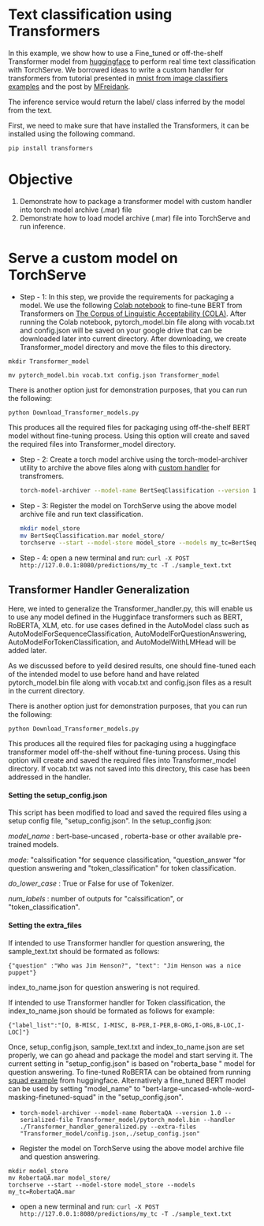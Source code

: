 # Text classification using Transformers

In this example, we show how to use a Fine_tuned or off-the-shelf Transformer model from [huggingface](https://huggingface.co/transformers/index.html) to perform real time text classification with TorchServe. We borrowed ideas to write a custom handler for transformers from tutorial presented in [mnist from image classifiers examples](https://github.com/pytorch/serve/tree/master/examples/image_classifier/mnist) and the post by [MFreidank](https://medium.com/analytics-vidhya/deploy-huggingface-s-bert-to-production-with-pytorch-serve-27b068026d18).

The inference service would return the label/ class inferred by the model from the text.

First, we need to make sure that have installed the Transformers, it can be installed using the following  command.

 `pip install transformers`

# Objective
1. Demonstrate how to package a transformer model with custom handler into torch model archive (.mar) file
2. Demonstrate how to load model archive (.mar) file into TorchServe and run inference.

# Serve a custom model on TorchServe

 * Step - 1: In this step, we provide the requirements for packaging a model. We use the following [Colab notebook](https://drive.google.com/open?id=1p3v-JjNi8xfE8vGd-Jhzisi1ztNLdbTb) to fine-tune BERT from Transformers on [The Corpus of Linguistic Acceptability (COLA)](https://nyu-mll.github.io/CoLA/). After running the Colab notebook, pytorch_model.bin file along with vocab.txt and config.json will be saved on your google drive that can be downloaded later into current directory. After downloading, we create Transformer_model directory and move the files to this directory.

 `mkdir Transformer_model`

 `mv pytorch_model.bin vocab.txt config.json Transformer_model`

 There is another option just for demonstration purposes, that you can run the following:

`python Download_Transformer_models.py`

 This produces all the required files for packaging using off-the-shelf BERT model without fine-tuning process. Using this option will create and saved the required files into Transformer_model directory.

 * Step - 2: Create a torch model archive using the torch-model-archiver utility to archive the above files along with [custom handler](Transformers_handler.py) for transfromers.

    ```bash
    torch-model-archiver --model-name BertSeqClassification --version 1.0 --serialized-file Transformer_model/pytorch_model.bin --handler ./Transformers_handler.py --extra-files "./index_to_name.json,Transformer_model/vocab.txt,Transformer_model/config.json"
    ```

 * Step - 3: Register the model on TorchServe using the above model archive file and run text classification.

    ```bash
    mkdir model_store
    mv BertSeqClassification.mar model_store/
    torchserve --start --model-store model_store --models my_tc=BertSeqClassification.mar

    ```
* Step - 4: open a new terminal and run:
`curl -X POST http://127.0.0.1:8080/predictions/my_tc -T ./sample_text.txt`

## Transformer Handler Generalization

Here, we inted to generalize the Transformer_handler.py, this will enable us to use any model defined in the Hugginface transformers such as BERT, RoBERTA, XLM, etc. for use cases defined in the AutoModel class such as AutoModelForSequenceClassification, AutoModelForQuestionAnswering, AutoModelForTokenClassification, and AutoModelWithLMHead will be added later. 

As we discussed before to yeild desired results, one should fine-tuned each of the intended model to use before hand and have related  pytorch_model.bin file along with vocab.txt and config.json files as a result in the current directory. 

There is another option just for demonstration purposes, that you can run the following:

`python Download_Transformer_models.py`

This produces all the required files for packaging using a huggingface transformer model off-the-shelf without fine-tuning process. Using this option will create and saved the required files into Transformer_model directory. If vocab.txt was not saved into this directory, this case has been addressed in the handler. 

#### Setting the setup_config.json

This script has been modified to load and saved the required files using a setup config file, "setup_config.json". In the setup_config.json:

*model_name* : bert-base-uncased , roberta-base or other available pre-trained models.

*mode:* "calssification "for sequence classification, "question_answer "for question answering and "token_classification" for token classification. 

*do_lower_case* : True or False for use of Tokenizer.

*num_labels* : number of outputs for "calssification", or "token_classification". 

#### Setting the extra_files

If intended to use Transformer handler for question answering, the sample_text.txt should be formated as follows:

`{"question" :"Who was Jim Henson?", "text": "Jim Henson was a nice puppet"}`

index_to_name.json for question answering is not required. 

If intended to use Transformer handler for Token classification, the index_to_name.json should be formated as follows for example:

`{"label_list":"[O, B-MISC, I-MISC, B-PER,I-PER,B-ORG,I-ORG,B-LOC,I-LOC]"}`

Once, setup_config.json,  sample_text.txt and  index_to_name.json are set properly, we can go ahead and package the model and start serving it. The current setting in "setup_config.json" is based on "roberta_base " model for question answering. To fine-tuned RoBERTA can be obtained from running [squad example](https://huggingface.co/transformers/examples.html#squad) from huggingface. Alternatively a fine_tuned BERT model can be used by setting "model_name" to "bert-large-uncased-whole-word-masking-finetuned-squad" in the "setup_config.json".

- ```
  torch-model-archiver --model-name RobertaQA --version 1.0 --serialized-file Transformer_model/pytorch_model.bin --handler ./Transformer_handler_generalized.py --extra-files "Transformer_model/config.json,./setup_config.json"
  ```

-  Register the model on TorchServe using the above model archive file and question answering.

  ```
  mkdir model_store
  mv RobertaQA.mar model_store/
  torchserve --start --model-store model_store --models my_tc=RobertaQA.mar
  
  ```

- open a new terminal and run: `curl -X POST http://127.0.0.1:8080/predictions/my_tc -T ./sample_text.txt`

